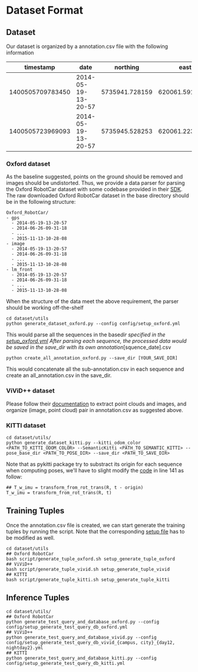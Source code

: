 # Dataset Format

## Dataset

<!-- ### Annotation -->

Our dataset is organized by a annotation.csv file with the following information

| timestamp        | date                | northing       | easting           | yaw                  | submap_path                                                                                               | img_path                                                                                                             |
| ---------------- | ------------------- | -------------- | ----------------- | -------------------- | --------------------------------------------------------------------------------------------------------- | -------------------------------------------------------------------------------------------------------------------- |
| 1400505709783450 | 2014-05-19-13-20-57 | 5735941.728159 | 620061.5917779999 | -0.11223730717958637 | /storage/user/lyun/Oxford_Robocar/dataset_every_5m_45runs/submap/2014-05-19-13-20-57/1400505709783450.npy | /storage/user/lyun/Oxford_Robocar/dataset_every_5m_45runs/image/undistorted/2014-05-19-13-20-57/1400505709783450.png |
| 1400505723969093 | 2014-05-19-13-20-57 | 5735945.528253 | 620061.2238309999 | -0.11404230717958645 | /storage/user/lyun/Oxford_Robocar/dataset_every_5m_45runs/submap/2014-05-19-13-20-57/1400505723969093.npy | /storage/user/lyun/Oxford_Robocar/dataset_every_5m_45runs/image/undistorted/2014-05-19-13-20-57/1400505723969093.png |

### Oxford dataset

As the baseline suggested, points on the ground should be removed and images should be undistorted. Thus, we provide a data parser for parsing the Oxford RobotCar dataset with some codebase provided in their [SDK](https://github.com/ori-mrg/robotcar-dataset-sdk). The raw downloaded Oxford RobotCar dataset in the base directory should be in the following structure:

```
Oxford_RobotCar/
- gps
  - 2014-05-19-13-20-57
  - 2014-06-26-09-31-18
  - ...
  - 2015-11-13-10-28-08
- image
  - 2014-05-19-13-20-57
  - 2014-06-26-09-31-18
  - ...
  - 2015-11-13-10-28-08
- lm_front
  - 2014-05-19-13-20-57
  - 2014-06-26-09-31-18
  - ...
  - 2015-11-13-10-28-08
```

When the structure of the data meet the above requirement, the parser should be working off-the-shelf

```
cd dataset/utils
python generate_dataset_oxford.py --config config/setup_oxford.yml
```

This would parse all the sequences in the base*dir specified in the [setup_oxford.yml](../dataset/utils/config/setup_oxford.yml)
After parsing each sequence, the processed data would be saved in the save_dir with its own annotation*[squence_date].csv

```
python create_all_annotation_oxford.py --save_dir [YOUR_SAVE_DIR]
```

This would concatenate all the sub-annotation.csv in each sequence and create an all_annotation.csv in the save_dir.

### ViViD++ dataset

Please follow their [documentation](https://visibilitydataset.github.io/1_about.html) to extract point clouds and images, and organize (image, point cloud) pair in annotation.csv as suggested above.

### KITTI dataset

```
cd dataset/utils/
python generate_dataset_kitti.py --kitti_odom_color <PATH_TO_KITTI_ODOM_COLOR> --SemanticKitti <PATH_TO_SEMANTIC_KITTI> --pose_base_dir <PATH_TO_POSE_DIR> --save_dir <PATH_TO_SAVE_DIR>
```

Note that as pykitti package try to substract its origin for each sequence when computing poses, we'll have to slight modify the [code](https://github.com/utiasSTARS/pykitti/blob/master/pykitti/utils.py) in line 141 as follow:

```
## T_w_imu = transform_from_rot_trans(R, t - origin)
T_w_imu = transform_from_rot_trans(R, t)
```

## Training Tuples

Once the annotation.csv file is created, we can start generate the training tuples by running the script. Note that the corresponding [setup file](../dataset/utils/config/setup_generate_tuple.yml) has to be modified as well.

```
cd dataset/utils
## Oxford RobotCar
bash script/generate_tuple_oxford.sh setup_generate_tuple_oxford
## ViViD++
bash script/generate_tuple_vivid.sh setup_generate_tuple_vivid
## KITTI
bash script/generate_tuple_kitti.sh setup_generate_tuple_kitti
```

## Inference Tuples

```
cd dataset/utils/
## Oxford RobotCar
python generate_test_query_and_database_oxford.py --config config/setup_generate_test_query_db_oxford.yml
## ViViD++
python generate_test_query_and_database_vivid.py --config config/setup_generate_test_query_db_vivid_{campus, city}_{day12, nightday2}.yml
## KITTI
python generate_test_query_and_database_kitti.py --config config/setup_generate_test_query_db_kitti.yml
```
